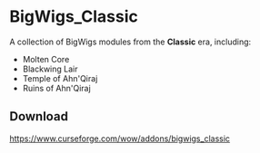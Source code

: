 # BigWigs_Classic
A collection of BigWigs modules from the **Classic** era, including:

* Molten Core
* Blackwing Lair
* Temple of Ahn'Qiraj
* Ruins of Ahn'Qiraj

## Download
https://www.curseforge.com/wow/addons/bigwigs_classic
